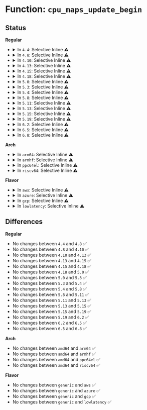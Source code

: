 # Function: <code>cpu_maps_update_begin</code>

## Status
<b>Regular</b>
<ul>
<li>
<details>
<summary>In <code>4.4</code>: Selective Inline ⚠️</summary>

```c
void cpu_maps_update_begin();
```

**Collision:** Unique Global

**Inline:** Selective

**Transformation:** False

**Instances:**

```
In kernel/cpu.c (ffffffff810810e0)
Location: kernel/cpu.c:40
Inline: True
Inline callers:
  - kernel/cpu.c:cpu_hotplug_disable
  - kernel/cpu.c:cpu_hotplug_enable
  - kernel/cpu.c:register_cpu_notifier
  - kernel/cpu.c:unregister_cpu_notifier
  - kernel/cpu.c:cpu_down
  - kernel/cpu.c:disable_nonboot_cpus
  - kernel/cpu.c:enable_nonboot_cpus
Direct callers:
  - arch/x86/entry/vdso/vma.c:init_vdso
  - arch/x86/events/amd/uncore.c:amd_uncore_init
  - arch/x86/events/amd/ibs.c:amd_ibs_init
  - arch/x86/events/intel/rapl.c:rapl_pmu_init
  - arch/x86/kernel/cpu/mcheck/mce.c:mcheck_init_device
  - kernel/profile.c:create_proc_profile
  - kernel/trace/ring_buffer.c:ring_buffer_free
  - kernel/trace/ring_buffer.c:__ring_buffer_alloc
  - kernel/events/core.c:perf_event_init
  - mm/vmstat.c:setup_vmstat
  - mm/zswap.c:__zswap_pool_release
  - mm/zswap.c:zswap_pool_create
  - mm/zswap.c:init_zswap
  - mm/zswap.c:init_zswap
  - mm/zsmalloc.c:zs_unregister_cpu_notifier
  - drivers/idle/intel_idle.c:intel_idle_exit
  - drivers/acpi/acpi_processor.c:acpi_processor_add
  - drivers/acpi/acpi_processor.c:acpi_processor_remove
  - drivers/base/topology.c:topology_sysfs_init
  - drivers/base/cacheinfo.c:cacheinfo_sysfs_init
  - arch/x86/pci/amd_bus.c:amd_postcore_init
  - net/core/flow.c:flow_cache_init
```
**Symbols:**

```
ffffffff810810e0-ffffffff810810f7: cpu_maps_update_begin (STB_GLOBAL)
```
</details>
</li>
<li>
<details>
<summary>In <code>4.8</code>: Selective Inline ⚠️</summary>

```c
void cpu_maps_update_begin();
```

**Collision:** Unique Global

**Inline:** Selective

**Transformation:** False

**Instances:**

```
In kernel/cpu.c (ffffffff81084e86)
Location: kernel/cpu.c:117
Inline: True
Inline callers:
  - kernel/cpu.c:enable_nonboot_cpus
  - kernel/cpu.c:disable_nonboot_cpus
  - kernel/cpu.c:do_cpu_down
  - kernel/cpu.c:unregister_cpu_notifier
  - kernel/cpu.c:register_cpu_notifier
  - kernel/cpu.c:cpu_hotplug_enable
  - kernel/cpu.c:cpu_hotplug_disable
Direct callers:
  - arch/x86/kernel/cpu/mcheck/mce.c:mcheck_init_device
  - kernel/trace/ring_buffer.c:ring_buffer_free
  - kernel/trace/ring_buffer.c:__ring_buffer_alloc
  - mm/vmstat.c:setup_vmstat
  - mm/zswap.c:init_zswap
  - mm/zswap.c:init_zswap
  - mm/zswap.c:__zswap_pool_release
  - mm/zswap.c:zswap_pool_create
  - mm/zsmalloc.c:zs_unregister_cpu_notifier
  - drivers/acpi/acpi_processor.c:acpi_processor_remove
  - drivers/acpi/acpi_processor.c:acpi_processor_add
  - drivers/base/topology.c:topology_sysfs_init
  - drivers/base/cacheinfo.c:cacheinfo_sysfs_init
  - arch/x86/pci/amd_bus.c:amd_postcore_init
  - net/core/flow.c:flow_cache_init
```
**Symbols:**

```
ffffffff810835f0-ffffffff81083607: cpu_maps_update_begin (STB_GLOBAL)
```
</details>
</li>
<li>
<details>
<summary>In <code>4.10</code>: Selective Inline ⚠️</summary>

```c
void cpu_maps_update_begin();
```

**Collision:** Unique Global

**Inline:** Selective

**Transformation:** False

**Instances:**

```
In kernel/cpu.c (ffffffff81089e36)
Location: kernel/cpu.c:187
Inline: True
Inline callers:
  - kernel/cpu.c:enable_nonboot_cpus
  - kernel/cpu.c:freeze_secondary_cpus
  - kernel/cpu.c:do_cpu_down
  - kernel/cpu.c:cpu_hotplug_enable
  - kernel/cpu.c:cpu_hotplug_disable
Direct callers:
  - drivers/acpi/acpi_processor.c:acpi_processor_remove
  - drivers/acpi/acpi_processor.c:acpi_processor_add
```
**Symbols:**

```
ffffffff810895c0-ffffffff810895d7: cpu_maps_update_begin (STB_GLOBAL)
```
</details>
</li>
<li>
<details>
<summary>In <code>4.13</code>: Selective Inline ⚠️</summary>

```c
void cpu_maps_update_begin();
```

**Collision:** Unique Global

**Inline:** Selective

**Transformation:** False

**Instances:**

```
In kernel/cpu.c (ffffffff81086cf6)
Location: kernel/cpu.c:196
Inline: True
Inline callers:
  - kernel/cpu.c:enable_nonboot_cpus
  - kernel/cpu.c:freeze_secondary_cpus
  - kernel/cpu.c:do_cpu_down
  - kernel/cpu.c:cpu_hotplug_enable
  - kernel/cpu.c:cpu_hotplug_disable
Direct callers:
  - drivers/acpi/acpi_processor.c:acpi_processor_remove
  - drivers/acpi/acpi_processor.c:acpi_processor_get_info
```
**Symbols:**

```
ffffffff810868d0-ffffffff810868e7: cpu_maps_update_begin (STB_GLOBAL)
```
</details>
</li>
<li>
<details>
<summary>In <code>4.15</code>: Selective Inline ⚠️</summary>

```c
void cpu_maps_update_begin();
```

**Collision:** Unique Global

**Inline:** Selective

**Transformation:** False

**Instances:**

```
In kernel/cpu.c (ffffffff8108da96)
Location: kernel/cpu.c:271
Inline: True
Inline callers:
  - kernel/cpu.c:enable_nonboot_cpus
  - kernel/cpu.c:freeze_secondary_cpus
  - kernel/cpu.c:do_cpu_down
  - kernel/cpu.c:cpu_hotplug_enable
  - kernel/cpu.c:cpu_hotplug_disable
Direct callers:
  - drivers/acpi/acpi_processor.c:acpi_processor_remove
  - drivers/acpi/acpi_processor.c:acpi_processor_get_info
```
**Symbols:**

```
ffffffff8108d680-ffffffff8108d697: cpu_maps_update_begin (STB_GLOBAL)
```
</details>
</li>
<li>
<details>
<summary>In <code>4.18</code>: Selective Inline ⚠️</summary>

```c
void cpu_maps_update_begin();
```

**Collision:** Unique Global

**Inline:** Selective

**Transformation:** False

**Instances:**

```
In kernel/cpu.c (ffffffff8109101f)
Location: kernel/cpu.c:268
Inline: True
Inline callers:
  - kernel/cpu.c:store_smt_control
  - kernel/cpu.c:store_smt_control
  - kernel/cpu.c:enable_nonboot_cpus
  - kernel/cpu.c:freeze_secondary_cpus
  - kernel/cpu.c:do_cpu_down
  - kernel/cpu.c:cpu_hotplug_enable
  - kernel/cpu.c:cpu_hotplug_disable
Direct callers:
  - drivers/acpi/acpi_processor.c:acpi_processor_remove
  - drivers/acpi/acpi_processor.c:acpi_processor_get_info
```
**Symbols:**

```
ffffffff81091210-ffffffff81091227: cpu_maps_update_begin (STB_GLOBAL)
```
</details>
</li>
<li>
<details>
<summary>In <code>5.0</code>: Selective Inline ⚠️</summary>

```c
void cpu_maps_update_begin();
```

**Collision:** Unique Global

**Inline:** Selective

**Transformation:** False

**Instances:**

```
In kernel/cpu.c (ffffffff810993af)
Location: kernel/cpu.c:266
Inline: True
Inline callers:
  - kernel/cpu.c:store_smt_control
  - kernel/cpu.c:store_smt_control
  - kernel/cpu.c:enable_nonboot_cpus
  - kernel/cpu.c:freeze_secondary_cpus
  - kernel/cpu.c:do_cpu_down
  - kernel/cpu.c:cpu_hotplug_enable
  - kernel/cpu.c:cpu_hotplug_disable
Direct callers:
  - drivers/acpi/acpi_processor.c:acpi_processor_remove
  - drivers/acpi/acpi_processor.c:acpi_processor_get_info
```
**Symbols:**

```
ffffffff81098eb0-ffffffff81098ec7: cpu_maps_update_begin (STB_GLOBAL)
```
</details>
</li>
<li>
<details>
<summary>In <code>5.3</code>: Selective Inline ⚠️</summary>

```c
void cpu_maps_update_begin();
```

**Collision:** Unique Global

**Inline:** Selective

**Transformation:** False

**Instances:**

```
In kernel/cpu.c (ffffffff8109dda5)
Location: kernel/cpu.c:267
Inline: True
Inline callers:
  - kernel/cpu.c:cpuhp_smt_enable
  - kernel/cpu.c:cpuhp_smt_disable
  - kernel/cpu.c:enable_nonboot_cpus
  - kernel/cpu.c:freeze_secondary_cpus
  - kernel/cpu.c:do_cpu_down
  - kernel/cpu.c:cpu_hotplug_enable
  - kernel/cpu.c:cpu_hotplug_disable
Direct callers:
  - drivers/acpi/acpi_processor.c:acpi_processor_remove
  - drivers/acpi/acpi_processor.c:acpi_processor_get_info
```
**Symbols:**

```
ffffffff8109d430-ffffffff8109d447: cpu_maps_update_begin (STB_GLOBAL)
```
</details>
</li>
<li>
<details>
<summary>In <code>5.4</code>: Selective Inline ⚠️</summary>

```c
void cpu_maps_update_begin();
```

**Collision:** Unique Global

**Inline:** Selective

**Transformation:** False

**Instances:**

```
In kernel/cpu.c (ffffffff810a42f5)
Location: kernel/cpu.c:270
Inline: True
Inline callers:
  - kernel/cpu.c:cpuhp_smt_enable
  - kernel/cpu.c:cpuhp_smt_disable
  - kernel/cpu.c:enable_nonboot_cpus
  - kernel/cpu.c:freeze_secondary_cpus
  - kernel/cpu.c:do_cpu_down
  - kernel/cpu.c:cpu_hotplug_enable
  - kernel/cpu.c:cpu_hotplug_disable
Direct callers:
  - drivers/acpi/acpi_processor.c:acpi_processor_remove
  - drivers/acpi/acpi_processor.c:acpi_processor_get_info
```
**Symbols:**

```
ffffffff810a3980-ffffffff810a3997: cpu_maps_update_begin (STB_GLOBAL)
```
</details>
</li>
<li>
<details>
<summary>In <code>5.8</code>: Selective Inline ⚠️</summary>

```c
void cpu_maps_update_begin();
```

**Collision:** Unique Global

**Inline:** Selective

**Transformation:** False

**Instances:**

```
In kernel/cpu.c (ffffffff810aadfa)
Location: kernel/cpu.c:271
Inline: True
Inline callers:
  - kernel/cpu.c:write_cpuhp_target
  - kernel/cpu.c:cpuhp_smt_enable
  - kernel/cpu.c:cpuhp_smt_disable
  - kernel/cpu.c:cpu_hotplug_pm_callback
  - kernel/cpu.c:cpu_hotplug_pm_callback
  - kernel/cpu.c:thaw_secondary_cpus
  - kernel/cpu.c:freeze_secondary_cpus
  - kernel/cpu.c:smp_shutdown_nonboot_cpus
  - kernel/cpu.c:cpu_device_down
Direct callers:
  - drivers/acpi/acpi_processor.c:acpi_processor_remove
  - drivers/acpi/acpi_processor.c:acpi_processor_get_info
```
**Symbols:**

```
ffffffff810aaa50-ffffffff810aaa67: cpu_maps_update_begin (STB_GLOBAL)
```
</details>
</li>
<li>
<details>
<summary>In <code>5.11</code>: Selective Inline ⚠️</summary>

```c
void cpu_maps_update_begin();
```

**Collision:** Unique Global

**Inline:** Selective

**Transformation:** False

**Instances:**

```
In kernel/cpu.c (ffffffff810a668a)
Location: kernel/cpu.c:271
Inline: True
Inline callers:
  - kernel/cpu.c:write_cpuhp_target
  - kernel/cpu.c:cpuhp_smt_enable
  - kernel/cpu.c:cpuhp_smt_disable
  - kernel/cpu.c:cpu_hotplug_pm_callback
  - kernel/cpu.c:cpu_hotplug_pm_callback
  - kernel/cpu.c:thaw_secondary_cpus
  - kernel/cpu.c:freeze_secondary_cpus
  - kernel/cpu.c:smp_shutdown_nonboot_cpus
  - kernel/cpu.c:cpu_device_down
Direct callers:
  - drivers/acpi/acpi_processor.c:acpi_processor_remove
  - drivers/acpi/acpi_processor.c:acpi_processor_get_info
```
**Symbols:**

```
ffffffff810a62e0-ffffffff810a62f7: cpu_maps_update_begin (STB_GLOBAL)
```
</details>
</li>
<li>
<details>
<summary>In <code>5.13</code>: Selective Inline ⚠️</summary>

```c
void cpu_maps_update_begin();
```

**Collision:** Unique Global

**Inline:** Selective

**Transformation:** False

**Instances:**

```
In kernel/cpu.c (ffffffff810a76fa)
Location: kernel/cpu.c:276
Inline: True
Inline callers:
  - kernel/cpu.c:write_cpuhp_target
  - kernel/cpu.c:cpuhp_smt_enable
  - kernel/cpu.c:cpuhp_smt_disable
  - kernel/cpu.c:cpu_hotplug_pm_callback
  - kernel/cpu.c:cpu_hotplug_pm_callback
  - kernel/cpu.c:thaw_secondary_cpus
  - kernel/cpu.c:freeze_secondary_cpus
  - kernel/cpu.c:smp_shutdown_nonboot_cpus
  - kernel/cpu.c:cpu_device_down
Direct callers:
  - drivers/acpi/acpi_processor.c:acpi_processor_remove
  - drivers/acpi/acpi_processor.c:acpi_processor_get_info
```
**Symbols:**

```
ffffffff810a7240-ffffffff810a7257: cpu_maps_update_begin (STB_GLOBAL)
```
</details>
</li>
<li>
<details>
<summary>In <code>5.15</code>: Selective Inline ⚠️</summary>

```c
void cpu_maps_update_begin();
```

**Collision:** Unique Global

**Inline:** Selective

**Transformation:** False

**Instances:**

```
In kernel/cpu.c (ffffffff810b913d)
Location: kernel/cpu.c:287
Inline: True
Inline callers:
  - kernel/cpu.c:target_store
  - kernel/cpu.c:cpuhp_smt_enable
  - kernel/cpu.c:cpuhp_smt_disable
  - kernel/cpu.c:cpu_hotplug_pm_callback
  - kernel/cpu.c:cpu_hotplug_pm_callback
  - kernel/cpu.c:thaw_secondary_cpus
  - kernel/cpu.c:freeze_secondary_cpus
  - kernel/cpu.c:smp_shutdown_nonboot_cpus
  - kernel/cpu.c:cpu_device_down
Direct callers:
  - drivers/acpi/acpi_processor.c:acpi_processor_remove
  - drivers/acpi/acpi_processor.c:acpi_processor_get_info
```
**Symbols:**

```
ffffffff810b8c30-ffffffff810b8c47: cpu_maps_update_begin (STB_GLOBAL)
```
</details>
</li>
<li>
<details>
<summary>In <code>5.19</code>: Selective Inline ⚠️</summary>

```c
void cpu_maps_update_begin();
```

**Collision:** Unique Global

**Inline:** Selective

**Transformation:** False

**Instances:**

```
In kernel/cpu.c (ffffffff810cfab6)
Location: kernel/cpu.c:288
Inline: True
Inline callers:
  - kernel/cpu.c:target_store
  - kernel/cpu.c:cpuhp_smt_enable
  - kernel/cpu.c:cpuhp_smt_disable
  - kernel/cpu.c:cpu_hotplug_pm_callback
  - kernel/cpu.c:cpu_hotplug_pm_callback
  - kernel/cpu.c:thaw_secondary_cpus
  - kernel/cpu.c:freeze_secondary_cpus
  - kernel/cpu.c:smp_shutdown_nonboot_cpus
  - kernel/cpu.c:cpu_device_down
Direct callers:
  - drivers/acpi/acpi_processor.c:acpi_processor_remove
  - drivers/acpi/acpi_processor.c:acpi_processor_get_info
```
**Symbols:**

```
ffffffff810cf570-ffffffff810cf58d: cpu_maps_update_begin (STB_GLOBAL)
```
</details>
</li>
<li>
<details>
<summary>In <code>6.2</code>: Selective Inline ⚠️</summary>

```c
void cpu_maps_update_begin();
```

**Collision:** Unique Global

**Inline:** Selective

**Transformation:** False

**Instances:**

```
In kernel/cpu.c (ffffffff810edec8)
Location: kernel/cpu.c:288
Inline: True
Inline callers:
  - kernel/cpu.c:target_store
  - kernel/cpu.c:cpuhp_smt_enable
  - kernel/cpu.c:cpuhp_smt_disable
  - kernel/cpu.c:cpu_hotplug_pm_callback
  - kernel/cpu.c:cpu_hotplug_pm_callback
  - kernel/cpu.c:thaw_secondary_cpus
  - kernel/cpu.c:freeze_secondary_cpus
  - kernel/cpu.c:smp_shutdown_nonboot_cpus
  - kernel/cpu.c:cpu_device_down
Direct callers:
  - drivers/acpi/acpi_processor.c:acpi_processor_remove
  - drivers/acpi/acpi_processor.c:acpi_processor_get_info
```
**Symbols:**

```
ffffffff810ed910-ffffffff810ed92d: cpu_maps_update_begin (STB_GLOBAL)
```
</details>
</li>
<li>
<details>
<summary>In <code>6.5</code>: Selective Inline ⚠️</summary>

```c
void cpu_maps_update_begin();
```

**Collision:** Unique Global

**Inline:** Selective

**Transformation:** False

**Instances:**

```
In kernel/cpu.c (ffffffff810f9fad)
Location: kernel/cpu.c:467
Inline: True
Inline callers:
  - kernel/cpu.c:target_store
  - kernel/cpu.c:cpuhp_smt_enable
  - kernel/cpu.c:cpuhp_smt_disable
  - kernel/cpu.c:cpu_hotplug_pm_callback
  - kernel/cpu.c:cpu_hotplug_pm_callback
  - kernel/cpu.c:thaw_secondary_cpus
  - kernel/cpu.c:freeze_secondary_cpus
  - kernel/cpu.c:smp_shutdown_nonboot_cpus
  - kernel/cpu.c:cpu_device_down
Direct callers:
  - drivers/acpi/acpi_processor.c:acpi_processor_remove
  - drivers/acpi/acpi_processor.c:acpi_processor_get_info
```
**Symbols:**

```
ffffffff810f99c0-ffffffff810f99dd: cpu_maps_update_begin (STB_GLOBAL)
```
</details>
</li>
<li>
<details>
<summary>In <code>6.8</code>: Selective Inline ⚠️</summary>

```c
void cpu_maps_update_begin();
```

**Collision:** Unique Global

**Inline:** Selective

**Transformation:** False

**Instances:**

```
In kernel/cpu.c (ffffffff811033cd)
Location: kernel/cpu.c:467
Inline: True
Inline callers:
  - kernel/cpu.c:target_store
  - kernel/cpu.c:cpuhp_smt_enable
  - kernel/cpu.c:cpuhp_smt_disable
  - kernel/cpu.c:cpu_hotplug_pm_callback
  - kernel/cpu.c:cpu_hotplug_pm_callback
  - kernel/cpu.c:thaw_secondary_cpus
  - kernel/cpu.c:freeze_secondary_cpus
  - kernel/cpu.c:smp_shutdown_nonboot_cpus
  - kernel/cpu.c:cpu_device_down
Direct callers:
  - drivers/acpi/acpi_processor.c:acpi_processor_remove
  - drivers/acpi/acpi_processor.c:acpi_processor_get_info
```
**Symbols:**

```
ffffffff81102dd0-ffffffff81102ded: cpu_maps_update_begin (STB_GLOBAL)
```
</details>
</li>
</ul>
<b>Arch</b>
<ul>
<li>
<details>
<summary>In <code>arm64</code>: Selective Inline ⚠️</summary>

```c
void cpu_maps_update_begin();
```

**Collision:** Unique Global

**Inline:** Selective

**Transformation:** False

**Instances:**

```
In kernel/cpu.c (ffff8000100f9dcc)
Location: kernel/cpu.c:270
Inline: True
Inline callers:
  - kernel/cpu.c:enable_nonboot_cpus
  - kernel/cpu.c:freeze_secondary_cpus
  - kernel/cpu.c:do_cpu_down
  - kernel/cpu.c:cpu_hotplug_enable
  - kernel/cpu.c:cpu_hotplug_disable
Direct callers:
  - drivers/acpi/acpi_processor.c:acpi_processor_remove
  - drivers/acpi/acpi_processor.c:acpi_processor_get_info
```
**Symbols:**

```
ffff8000100f9268-ffff8000100f928c: cpu_maps_update_begin (STB_GLOBAL)
```
</details>
</li>
<li>
<details>
<summary>In <code>armhf</code>: Selective Inline ⚠️</summary>

```c
void cpu_maps_update_begin();
```

**Collision:** Unique Global

**Inline:** Selective

**Transformation:** False

**Instances:**

```
In kernel/cpu.c (c035802c)
Location: kernel/cpu.c:270
Inline: True
Inline callers:
  - kernel/cpu.c:enable_nonboot_cpus
  - kernel/cpu.c:freeze_secondary_cpus
  - kernel/cpu.c:do_cpu_up
  - kernel/cpu.c:do_cpu_down
  - kernel/cpu.c:cpu_hotplug_enable
  - kernel/cpu.c:cpu_hotplug_disable
```
**Symbols:**

```
c0357588-c03575ac: cpu_maps_update_begin (STB_GLOBAL)
```
</details>
</li>
<li>
<details>
<summary>In <code>ppc64el</code>: Selective Inline ⚠️</summary>

```c
void cpu_maps_update_begin();
```

**Collision:** Unique Global

**Inline:** Selective

**Transformation:** False

**Instances:**

```
In kernel/cpu.c (c000000000140e74)
Location: kernel/cpu.c:270
Inline: True
Inline callers:
  - kernel/cpu.c:enable_nonboot_cpus
  - kernel/cpu.c:freeze_secondary_cpus
  - kernel/cpu.c:do_cpu_down
  - kernel/cpu.c:cpu_hotplug_enable
  - kernel/cpu.c:cpu_hotplug_disable
Direct callers:
  - arch/powerpc/platforms/pseries/hotplug-cpu.c:__machine_initcall_pseries_pseries_cpu_hotplug_init
  - arch/powerpc/platforms/pseries/hotplug-cpu.c:dlpar_cpu_remove
  - arch/powerpc/platforms/pseries/hotplug-cpu.c:dlpar_cpu_remove
  - arch/powerpc/platforms/pseries/hotplug-cpu.c:dlpar_online_cpu
  - arch/powerpc/platforms/pseries/hotplug-cpu.c:dlpar_online_cpu
  - arch/powerpc/platforms/pseries/hotplug-cpu.c:pseries_add_processor
```
**Symbols:**

```
c00000000013ffb0-c00000000013ffec: cpu_maps_update_begin (STB_GLOBAL)
```
</details>
</li>
<li>
<details>
<summary>In <code>riscv64</code>: Selective Inline ⚠️</summary>

```c
void cpu_maps_update_begin();
```

**Collision:** Unique Global

**Inline:** Selective

**Transformation:** False

**Instances:**

```
In kernel/cpu.c (ffffffe0000c3e56)
Location: kernel/cpu.c:270
Inline: True
Inline callers:
  - kernel/cpu.c:cpu_up
```
**Symbols:**

```
ffffffe0000c3d9e-ffffffe0000c3dc8: cpu_maps_update_begin (STB_GLOBAL)
```
</details>
</li>
</ul>
<b>Flavor</b>
<ul>
<li>
<details>
<summary>In <code>aws</code>: Selective Inline ⚠️</summary>

```c
void cpu_maps_update_begin();
```

**Collision:** Unique Global

**Inline:** Selective

**Transformation:** False

**Instances:**

```
In kernel/cpu.c (ffffffff8109dc15)
Location: kernel/cpu.c:270
Inline: True
Inline callers:
  - kernel/cpu.c:cpuhp_smt_enable
  - kernel/cpu.c:cpuhp_smt_disable
  - kernel/cpu.c:enable_nonboot_cpus
  - kernel/cpu.c:freeze_secondary_cpus
  - kernel/cpu.c:do_cpu_down
  - kernel/cpu.c:cpu_hotplug_enable
  - kernel/cpu.c:cpu_hotplug_disable
Direct callers:
  - drivers/acpi/acpi_processor.c:acpi_processor_remove
  - drivers/acpi/acpi_processor.c:acpi_processor_get_info
```
**Symbols:**

```
ffffffff8109d2a0-ffffffff8109d2b7: cpu_maps_update_begin (STB_GLOBAL)
```
</details>
</li>
<li>
<details>
<summary>In <code>azure</code>: Selective Inline ⚠️</summary>

```c
void cpu_maps_update_begin();
```

**Collision:** Unique Global

**Inline:** Selective

**Transformation:** False

**Instances:**

```
In kernel/cpu.c (ffffffff8108c635)
Location: kernel/cpu.c:270
Inline: True
Inline callers:
  - kernel/cpu.c:cpuhp_smt_enable
  - kernel/cpu.c:cpuhp_smt_disable
  - kernel/cpu.c:enable_nonboot_cpus
  - kernel/cpu.c:freeze_secondary_cpus
  - kernel/cpu.c:do_cpu_down
  - kernel/cpu.c:cpu_hotplug_enable
  - kernel/cpu.c:cpu_hotplug_disable
Direct callers:
  - drivers/acpi/acpi_processor.c:acpi_processor_remove
  - drivers/acpi/acpi_processor.c:acpi_processor_get_info
```
**Symbols:**

```
ffffffff8108bcc0-ffffffff8108bcd7: cpu_maps_update_begin (STB_GLOBAL)
```
</details>
</li>
<li>
<details>
<summary>In <code>gcp</code>: Selective Inline ⚠️</summary>

```c
void cpu_maps_update_begin();
```

**Collision:** Unique Global

**Inline:** Selective

**Transformation:** False

**Instances:**

```
In kernel/cpu.c (ffffffff8109dbc5)
Location: kernel/cpu.c:270
Inline: True
Inline callers:
  - kernel/cpu.c:cpuhp_smt_enable
  - kernel/cpu.c:cpuhp_smt_disable
  - kernel/cpu.c:enable_nonboot_cpus
  - kernel/cpu.c:freeze_secondary_cpus
  - kernel/cpu.c:do_cpu_down
  - kernel/cpu.c:cpu_hotplug_enable
  - kernel/cpu.c:cpu_hotplug_disable
Direct callers:
  - drivers/acpi/acpi_processor.c:acpi_processor_remove
  - drivers/acpi/acpi_processor.c:acpi_processor_get_info
```
**Symbols:**

```
ffffffff8109d250-ffffffff8109d267: cpu_maps_update_begin (STB_GLOBAL)
```
</details>
</li>
<li>
<details>
<summary>In <code>lowlatency</code>: Selective Inline ⚠️</summary>

```c
void cpu_maps_update_begin();
```

**Collision:** Unique Global

**Inline:** Selective

**Transformation:** False

**Instances:**

```
In kernel/cpu.c (ffffffff810a5ab5)
Location: kernel/cpu.c:270
Inline: True
Inline callers:
  - kernel/cpu.c:cpuhp_smt_enable
  - kernel/cpu.c:cpuhp_smt_disable
  - kernel/cpu.c:enable_nonboot_cpus
  - kernel/cpu.c:freeze_secondary_cpus
  - kernel/cpu.c:do_cpu_down
  - kernel/cpu.c:cpu_hotplug_enable
  - kernel/cpu.c:cpu_hotplug_disable
Direct callers:
  - drivers/acpi/acpi_processor.c:acpi_processor_remove
  - drivers/acpi/acpi_processor.c:acpi_processor_get_info
```
**Symbols:**

```
ffffffff810a50d0-ffffffff810a50e7: cpu_maps_update_begin (STB_GLOBAL)
```
</details>
</li>
</ul>

## Differences
<b>Regular</b>
<ul>
<li>
No changes between <code>4.4</code> and <code>4.8</code> ✅
</li>
<li>
No changes between <code>4.8</code> and <code>4.10</code> ✅
</li>
<li>
No changes between <code>4.10</code> and <code>4.13</code> ✅
</li>
<li>
No changes between <code>4.13</code> and <code>4.15</code> ✅
</li>
<li>
No changes between <code>4.15</code> and <code>4.18</code> ✅
</li>
<li>
No changes between <code>4.18</code> and <code>5.0</code> ✅
</li>
<li>
No changes between <code>5.0</code> and <code>5.3</code> ✅
</li>
<li>
No changes between <code>5.3</code> and <code>5.4</code> ✅
</li>
<li>
No changes between <code>5.4</code> and <code>5.8</code> ✅
</li>
<li>
No changes between <code>5.8</code> and <code>5.11</code> ✅
</li>
<li>
No changes between <code>5.11</code> and <code>5.13</code> ✅
</li>
<li>
No changes between <code>5.13</code> and <code>5.15</code> ✅
</li>
<li>
No changes between <code>5.15</code> and <code>5.19</code> ✅
</li>
<li>
No changes between <code>5.19</code> and <code>6.2</code> ✅
</li>
<li>
No changes between <code>6.2</code> and <code>6.5</code> ✅
</li>
<li>
No changes between <code>6.5</code> and <code>6.8</code> ✅
</li>
</ul>
<b>Arch</b>
<ul>
<li>
No changes between <code>amd64</code> and <code>arm64</code> ✅
</li>
<li>
No changes between <code>amd64</code> and <code>armhf</code> ✅
</li>
<li>
No changes between <code>amd64</code> and <code>ppc64el</code> ✅
</li>
<li>
No changes between <code>amd64</code> and <code>riscv64</code> ✅
</li>
</ul>
<b>Flavor</b>
<ul>
<li>
No changes between <code>generic</code> and <code>aws</code> ✅
</li>
<li>
No changes between <code>generic</code> and <code>azure</code> ✅
</li>
<li>
No changes between <code>generic</code> and <code>gcp</code> ✅
</li>
<li>
No changes between <code>generic</code> and <code>lowlatency</code> ✅
</li>
</ul>

